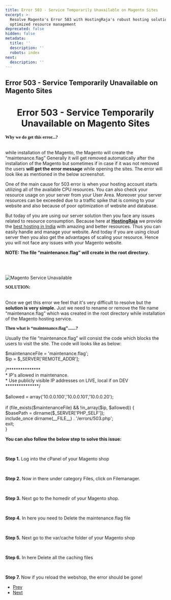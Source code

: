 ```yaml
---
title: Error 503 - Service Temporarily Unavailable on Magento Sites
excerpt: >-
  Resolve Magento's Error 503 with HostingRaja's robust hosting solutions and
  optimized resource management
deprecated: false
hidden: false
metadata:
  title: ''
  description: ''
  robots: index
next:
  description: ''
---
```

<div class="page-header">
<h2 itemprop="headline">
Error 503 - Service Temporarily Unavailable on Magento Sites </h2>
</div>
<dl class="article-info muted">
<dt class="article-info-term">
</dt>
</dl>
<div itemprop="articleBody">
<h1 dir="ltr" style="text-align: center;"><strong>Error 503 - Service Temporarily Unavailable on Magento Sites</strong></h1>
<p dir="ltr"><strong><span style="font-family: georgia, palatino;">Why we do get this error...?</span></strong><br/><strong><br/></strong></p>
<p dir="ltr">while installation of the Magento, the Magento will create the “maintenance.flag” Generally it will get removed automatically after the installation of the Magento but sometimes if in case if it was not removed the users <strong>will get the error message</strong> while opening the sites. The error will look like as mentioned in the below screenshot.</p>
<p dir="ltr"> </p>
<p><span style="font-weight: 400;">One of the main cause for 503 error is when your hosting account starts utilizing all of the available CPU resources. You can also check your resource usage on your server from your User Area. Moreover your server resources can be exceeded due to a traffic spike that is coming to your website and also because of poor optimization of website and database. </span></p>
<p dir="ltr"> </p>
<p><span style="font-weight: 400;">But today of you are using our server solution then you face any issues related to resource consumption. Because here at <a href="https://www.hostingraja.in/server/vps-servers/"><b>HostingRaja</b></a> we provide the <a href="https://www.hostingraja.in/">best hosting in India</a> with amazing and better resources. Thus you can easily handle and manage your website. And today if you are using cloud server then you also get the advantages of scaling your resource. Hence you will not face any issues with your Magento website. </span></p>
<p> </p>
<p dir="ltr"><strong>NOTE: The file “maintenance.flag” will create in the root directory.</strong></p>
<p><br/><br/></p>
<p dir="ltr"><img style="display: block; margin-left: auto; margin-right: auto;" title="Magento Service Unavailable" src="https://image.hostingraja.in/images/article/magento-service-unavailable.png" alt="Magento Service Unavailable" border="0" /></p>
<p> </p>
<p dir="ltr"><strong><span style="font-family: georgia, palatino;">SOLUTION:</span><br/><br/></strong></p>
<p dir="ltr">Once we get this error we feel that it's very difficult to resolve but the <strong>solution is very simple.</strong> Just we need to rename or remove the file name “maintenance.flag” which was created in the root directory while installation of the Magento hosting service.</p>
<p> </p>
<p dir="ltr"><span style="font-family: georgia, palatino;"><strong>Then what is “maintenance.flag”.......?</strong></span></p>
<p> </p>
<p dir="ltr">Usually the file “maintenance.flag” will consist the code which blocks the users to visit the site. The code will looks like as below:</p>
<p> </p>
<p dir="ltr">$maintenanceFile = 'maintenance.flag';<br class="kix-line-break" />$ip = $_SERVER['REMOTE_ADDR'];<br class="kix-line-break" /><br class="kix-line-break" />/***************<br class="kix-line-break" />* IP's allowed in maintenance.<br class="kix-line-break" />* Use publicly visible IP addresses on LIVE, local if on DEV<br class="kix-line-break" />***************/<br class="kix-line-break" /><br class="kix-line-break" />$allowed = array('10.0.0.100','10.0.0.101','10.0.0.20');<br class="kix-line-break" /><br class="kix-line-break" />if (file_exists($maintenanceFile) &amp;&amp; !in_array($ip, $allowed)) {<br class="kix-line-break" />   $basePath = dirname($_SERVER['PHP_SELF']);<br class="kix-line-break" />   include_once dirname(__FILE__) . '/errors/503.php';<br class="kix-line-break" />   exit;<br class="kix-line-break" />}</p>
<div> </div>
<div>
<p><strong>You can also follow the below step to solve this issue: </strong></p>
<br/>
<p><span style="font-weight: 400;"><strong>Step 1.</strong> Log into the cPanel of your Magento shop</span></p>
<br/>
<p><span style="font-weight: 400;"><strong>Step 2.</strong> Now in there under category Files, click on Filemanager.</span></p>
<br/>
<p><span style="font-weight: 400;"><strong>Step 3.</strong> Next go to the homedir of your Magento shop.</span></p>
<br/>
<p><span style="font-weight: 400;"><strong>Step 4.</strong> In here you need to Delete the maintenance.flag file</span></p>
<br/>
<p><span style="font-weight: 400;"><strong>Step 5.</strong> Next go to the var/cache folder of your Magento shop</span></p>
<br/>
<p><span style="font-weight: 400;"><strong>Step 6.</strong> In here Delete all the caching files</span></p>
<br/>
<p><span style="font-weight: 400;"><strong>Step 7.</strong> Now if you reload the webshop, the error should be gone!</span></p>
</div> </div>
<ul class="pager pagenav">
<li class="previous">
<a class="hasTooltip" title="How to remove .php, .html, extensions using .htaccess." aria-label="Previous article: How to remove .php, .html, extensions using .htaccess." href="/docs/how-to-remove-php-html-extensions-using-htaccess" rel="prev">
<span class="icon-chevron-left" aria-hidden="true"></span> <span aria-hidden="true">Prev</span> </a>
</li>
<li class="next">
<a class="hasTooltip" title="How to Open Port in Linux" aria-label="Next article: How to Open Port in Linux" href="/docs/how-to-open-port-in-linux" rel="next">
<span aria-hidden="true">Next</span> <span class="icon-chevron-right" aria-hidden="true"></span> </a>
</li>
</ul>
</div>
